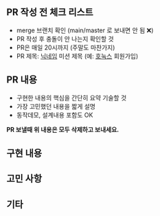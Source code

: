 ##  PR 작성 전 체크 리스트

* merge 브랜치 확인 (main/master 로 보내면 안 됨 :x:)
* PR 작성 후 충돌이 안 나는지 확인할 것
* PR은 매일 20시까지 (주말도 마찬가지)
* PR 제목: [닉네임](step-n) 미션 제목  (예: [호눅스](step-1) 회원가입)
 
## PR 내용

* 구현한 내용의 핵심을 간단히 요약 기술할 것
* 가장 고민했던 내용을 짧게 설명
* 동작데모, 설계내용 포함도 OK

**PR 보낼때 위 내용은 모두 삭제하고 보내세요.**

## 구현 내용

## 고민 사항

## 기타
